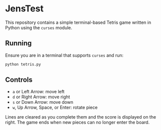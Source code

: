# JensTest

This repository contains a simple terminal-based Tetris game written in Python using the `curses` module.

## Running

Ensure you are in a terminal that supports `curses` and run:

```bash
python tetris.py
```

## Controls

- `a` or Left Arrow: move left
- `d` or Right Arrow: move right
- `s` or Down Arrow: move down
- `w`, Up Arrow, Space, or Enter: rotate piece

Lines are cleared as you complete them and the score is displayed on the right. The game ends when new pieces can no longer enter the board.
